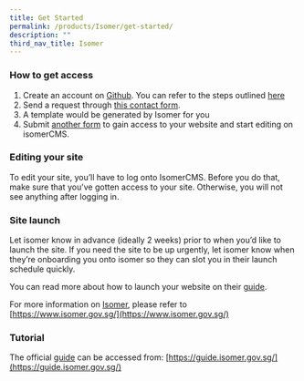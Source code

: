 ```yaml
---
title: Get Started
permalink: /products/Isomer/get-started/
description: ""
third_nav_title: Isomer
---
```

### **How to get access**


1.  Create an account on [Github](https://www.github.com/). You can refer to the steps outlined [here](https://guide.isomer.gov.sg/)
2.  Send a request through [this contact form](https://go.gov.sg/isomer-contact/).
3.  A template would be generated by Isomer for you
4.  Submit [another form](https://go.gov.sg/isomer-contact/) to gain access to your website and start editing on isomerCMS.

### Editing your site

To edit your site, you’ll have to log onto IsomerCMS. Before you do that, make sure that you’ve gotten access to your site. Otherwise, you will not see anything after logging in.

### Site launch

Let isomer know in advance (ideally 2 weeks) prior to when you’d like to launch the site. If you need the site to be up urgently, let isomer know when they’re onboarding you onto isomer so they can slot you in their launch schedule quickly.

You can read more about how to launch your website on their [guide](https://guide.isomer.gov.sg/).

For more information on [Isomer](https://www.isomer.gov.sg/), please refer to [https://www.isomer.gov.sg/](https://www.isomer.gov.sg/)

### **Tutorial**
The official [guide](https://guide.isomer.gov.sg/) can be accessed from: [https://guide.isomer.gov.sg/](https://guide.isomer.gov.sg/)